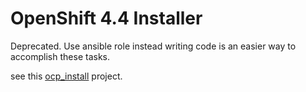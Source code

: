 # OpenShift 4.4 Installer

Deprecated. 
Use ansible role instead writing code is an easier way to accomplish these tasks.

see this [ocp_install](https://github.com/CCChou/ocp_install) project.
